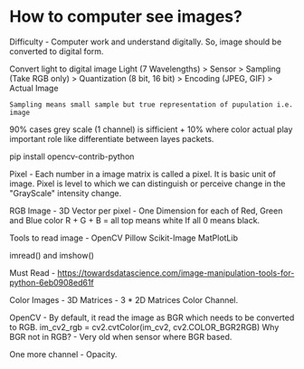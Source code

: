 # How to computer see images?
Difficulty - Computer work and understand digitally. So, image should be converted to digital form.

Convert light to digital image
    Light (7 Wavelengths) > Sensor > Sampling (Take RGB only) > Quantization (8 bit, 16 bit) > Encoding (JPEG, GIF) > Actual Image

    Sampling means small sample but true representation of pupulation i.e. image

90% cases grey scale (1 channel) is sifficient + 10% where color actual play important role like differentiate between layes packets.

pip install opencv-contrib-python

Pixel - Each number in a image matrix is called a pixel. It is basic unit of image. Pixel is level to which we can distinguish or perceive change in the "GrayScale" intensity change.  

RGB Image - 3D Vector per pixel - One Dimension for each of Red, Green and Blue color
    R + G + B = all top means white
    If all 0 means black.

Tools to read image -
    OpenCV 
    Pillow
    Scikit-Image
    MatPlotLib

imread() and imshow()

Must Read - https://towardsdatascience.com/image-manipulation-tools-for-python-6eb0908ed61f

Color Images -
    3D Matrices - 3 * 2D Matrices
    Color Channel.

OpenCV - By default, it read the image as BGR which needs to be converted to RGB.
    im_cv2_rgb = cv2.cvtColor(im_cv2, cv2.COLOR_BGR2RGB)
    Why BGR not in RGB? - Very old when sensor where BGR based.

One more channel - Opacity.